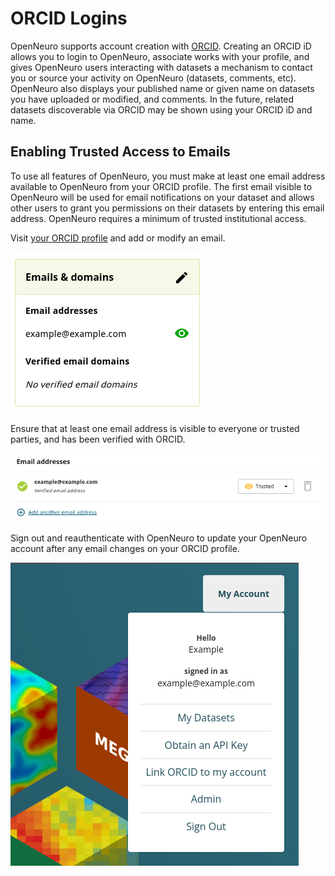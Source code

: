 # ORCID Logins

OpenNeuro supports account creation with [ORCID](https://orcid.org/). Creating an ORCID iD allows you to login to OpenNeuro, associate works with your profile, and gives OpenNeuro users interacting with datasets a mechanism to contact you or source your activity on OpenNeuro (datasets, comments, etc). OpenNeuro also displays your published name or given name on datasets you have uploaded or modified, and comments. In the future, related datasets discoverable via ORCID may be shown using your ORCID iD and name.

## Enabling Trusted Access to Emails

To use all features of OpenNeuro, you must make at least one email address available to OpenNeuro from your ORCID profile. The first email visible to OpenNeuro will be used for email notifications on your dataset and allows other users to grant you permissions on their datasets by entering this email address. OpenNeuro requires a minimum of trusted institutional access.

Visit [your ORCID profile](https://orcid.org/my-orcid) and add or modify an email.

![ORCID profile emails list on left side of profile](./assets/orcid/step-1.png)

Ensure that at least one email address is visible to everyone or trusted parties, and has been verified with ORCID.

![Example of setting an email to trusted parties](./assets/orcid/step-2.png)

Sign out and reauthenticate with OpenNeuro to update your OpenNeuro account after any email changes on your ORCID profile.

![Log out button shown at bottom of user menu](./assets/orcid/step-3.png)